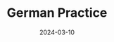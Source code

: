 ---
title: "German Practice"
description: "A very simple project developed during lunchtime. It loads configurable JSON files containing German exercises and their solutions."
technologies: "React/Typescript, Vite"
date: 2024-03-10
layout: layout.html
tags: [projects]
link: "https://github.com/DomenicoSacco94/german-practice"
directLink: "https://domenicosacco94.github.io/german-practice/"
---